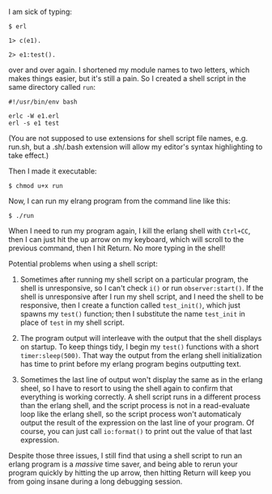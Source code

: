I am sick of typing:

```
$ erl

1> c(e1).

2> e1:test().

```
over and over again.  I shortened my module names to two letters, which makes things easier, but it's still a pain.  So I created a shell script in the same directory called `run`:

```
#!/usr/bin/env bash

erlc -W e1.erl
erl -s e1 test
```

(You are not supposed to use extensions for shell script file names, e.g. run.sh, but a .sh/.bash extension will allow my editor's syntax highlighting to take effect.)

Then I made it executable:
```
$ chmod u+x run
```
Now, I can run my elrang program from the command line like this:
```
$ ./run
```
When I need to run my program again, I kill the erlang shell with `Ctrl+CC`, then I can just hit the up arrow on my keyboard, which will scroll to the previous command, then I hit Return.  No more typing in the shell!  

Potential problems when using a shell script:

1. Sometimes after running my shell script on a particular program, the shell is unresponsive, so I can't check `i()` or run `observer:start()`.  If the shell is unresponsive after I run my shell script, and I need the shell to be responsive, then I create a function called `test_init()`, which just spawns my `test()` function; then I substitute the name `test_init` in place of `test` in my shell script.  

2. The program output will interleave with the output that the shell displays on startup.  To keep things tidy, I begin my `test()` functions with a short `timer:sleep(500)`.  That way the output from the erlang shell initialization has time to print before my erlang program begins outputting text.

3. Sometimes the last line of output won't display the same as in the erlang sheel, so I have to resort to using the shell again to confirm that everything is working correctly.  A shell script runs in a different process than the erlang shell, and the script process is not in a read-evaluate loop like the erlang shell, so the script process won't automaticaly output the result of the expression on the last line of your program.  Of course, you can just call `io:format()` to print out the value of that last expression.

Despite those three issues, I still find that using a shell script to run an erlang program is a _massive_ time saver, and being able to rerun your program quickly by hitting the up arrow, then hitting Return will keep you from going insane during a long debugging session.

